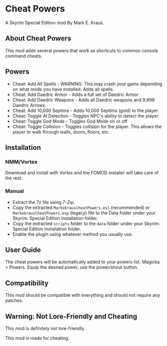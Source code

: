 # Cheat Powers

A Skyrim Special Edition mod By Mark E. Kraus.

## About Cheat Powers

This mod adds several powers that work as shortcuts to common console command cheats.

## Powers

* Cheat: Add All Spells - WARNING: This may crash your game depending on what mods you have installed. Adds all spells.
* Cheat: Add Daedric Armor - Adds a full set of Daedric Armor
* Cheat: Add Daedric Weapons - Adds all Daedric weapons and 9,999 Daedric Arrows.
* Cheat: Add 10,000 Septims - Adds 10,000 Septims (gold) to the player.
* Cheat: Toggle AI Detection - Toggles NPC's ability to detect the player.
* Cheat: Toggle God Mode - Toggles God Mode on or off
* Cheat: Toggle Collision - Toggles collision for the player. This allows the player to walk through walls, doors, floors, etc.

## Installation

### NMM/Vortex

Download and install with Vortex and the FOMOD installer will take care of the rest.

### Manual

* Extract the 7z file using 7-Zip.
* Copy the extracted `MarkekrausCheatPowers.esl` (recommended) or `MarkekrausCheatPowers.esp` (legacy) file to the Data folder under your Skyrim: Special Edition installation folder.
* Copy the extracted `scripts` folder to the `data` folder under your Skyrim: Special Edition installation folder.
* Enable the plugin using whatever method you usually use.

## User Guide

The cheat powers will be automatically added to your powers list. Magicka > Powers. Equip the desired power, use the power/shout button.

## Compatibility

This mod should be compatible with everything and should not require any patches.

## Warning: Not Lore-Friendly and Cheating

This mod is definitely not lore-friendly.

This mod is made for cheating.
